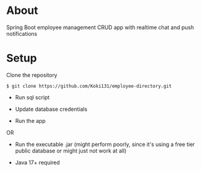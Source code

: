 # About

Spring Boot employee management CRUD app with realtime chat and push notifications

# Setup 

Clone the repository

```
$ git clone https://github.com/Koki131/employee-directory.git
```

- Run sql script

- Update database credentials

- Run the app

OR

- Run the executable .jar (might perform poorly, since it's using a free tier public database or might just not work at all)

- Java 17+ required
 
  

